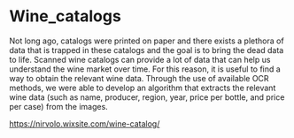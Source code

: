 # Wine_catalogs

Not long ago, catalogs were printed on paper and there exists a plethora of data that is trapped in these catalogs and the goal is to bring the dead data to life. Scanned wine catalogs can provide a lot of data that can help us understand the wine market over time. For this reason, it is useful to find a way to obtain the relevant wine data. Through the use of available OCR methods, we were able to develop an algorithm that extracts the relevant wine data (such as name, producer, region, year, price per bottle, and price per case) from the images.

https://nirvolo.wixsite.com/wine-catalog/
